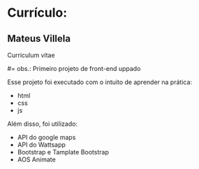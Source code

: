 

<h1>Currículo: </h1> <h2>Mateus Villela</h2>

Curriculum vitae

#= obs.: Primeiro projeto de front-end uppado

Esse projeto foi executado com o intuito de aprender na prática:
- html
- css
- js

Além disso, foi utilizado:
- API do google maps
- API do Wattsapp
- Bootstrap e Tamplate Bootstrap
- AOS Animate
